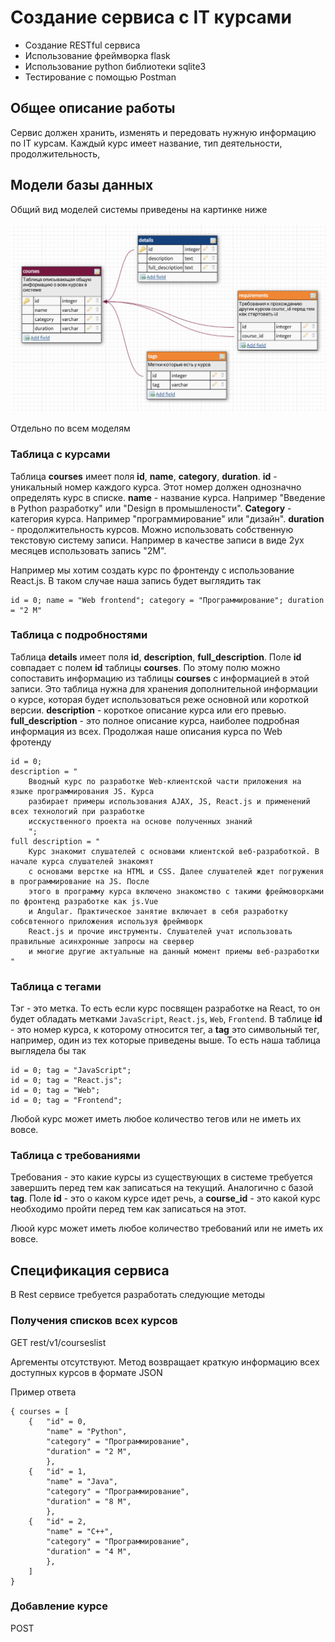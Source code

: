 # Создание сервиса с IT курсами

- Создание RESTful сервиса
- Использование фреймворка flask
- Использование python библиотеки sqlite3
- Тестирование с помощью Postman

## Общее описание работы

Сервис должен хранить, изменять и передовать нужную информацию по IT курсам. Каждый курс имеет название, тип деятельности, продолжительность, 

## Модели базы данных

Общий вид моделей системы приведены на картинке ниже

![fig](/res/rest_task_fig.png)

Отдельно по всем моделям

### Таблица с курсами

Таблица __courses__ имеет поля __id__, __name__, __category__, __duration__. __id__ - уникальный номер каждого курса. Этот номер должен однозначно определять курс в списке. __name__ - название курса. Например "Введение в Python разработку" или "Design в промышлености". __Category__ - категория курса. Например "программирование" или "дизайн". __duration__ - продолжительность курсов. Можно использовать собственную текстовую систему записи. Например в качестве записи в виде 2ух месяцев использовать запись "2M".

Например мы хотим создать курс по фронтенду с использование React.js. В таком случае наша запись будет выглядить так

```
id = 0; name = "Web frontend"; category = "Программирование"; duration = "2 M"
```

### Таблица с подробностями

Таблица __details__ имеет поля __id__, __description__, __full_description__. Поле __id__ совпадает с полем __id__ таблицы __courses__. По этому полю можно сопоставить информацию из таблицы __courses__ с информацией в этой записи. Это таблица нужна для хранения дополнительной информации о курсе, которая будет использоваться реже основной или короткой версии. __description__ - короткое описание курса или его превью. __full_description__ - это полное описание курса, наиболее подробная информация из всех. Продолжая наше описания курса по Web фротенду

```
id = 0;
description = "
	Вводный курс по разработке Web-клиентской части приложения на языке программирования JS. Курса
	разбирает примеры использования AJAX, JS, React.js и применений всех технологий при разработке
	исскуственного проекта на основе полученных знаний
	";
full description = "
	Курс знакомит слушателей с основами клиентской веб-разработкой. В начале курса слушателей знакомят 
	с оcновами верстке на HTML и CSS. Далее слушателей ждет погружения в программирование на JS. После
	этого в программу курса включено знакомство с такими фреймоворками по фронтенд разработке как js.Vue
	и Angular. Практическое занятие включает в себя разработку собсвтенного приложения используя фреймворк
	React.js и прочие инструменты. Слушателей учат использовать правильные асинхронные запросы на свервер
	и многие другие актуальные на данный момент приемы веб-разработки 
"
```

### Таблица с тегами

Тэг - это метка. То есть если курс посвящен разработке на React, то он будет обладать метками `JavaScript`, `React.js`, `Web`, `Frontend`. В таблице __id__ - это номер курса, к которому относится тег, а __tag__ это символьный тег, например, один из тех которые приведены выше. То есть наша таблица выглядела бы так

```
id = 0; tag = "JavaScript";
id = 0; tag = "React.js";
id = 0; tag = "Web";
id = 0; tag = "Frontend";
```

Любой курс может иметь любое количество тегов или не иметь их вовсе.

### Таблица с требованиями

Требования - это какие курсы из существующих в системе требуется завершить перед тем как записаться на текущий. Аналогично с базой __tag__. Поле __id__ - это о каком курсе идет речь, а __course_id__ - это какой курс необходимо пройти перед тем как записаться на этот.

Люой курс может иметь любое количество требований или не иметь их вовсе.

## Спецификация сервиса

В Rest сервисе требуется разработать следующие методы

### Получения списков всех курсов

GET rest/v1/courseslist

Аргементы отсутствуют. Метод возвращает краткую информацию всех доступных курсов в формате JSON

Пример ответа

```
{ courses = [
	{	"id" = 0,
		"name" = "Python",
		"category" = "Программирование",
		"duration" = "2 M",
		},
	{	"id" = 1,
		"name" = "Java",
		"category" = "Программирование",
		"duration" = "8 M",
		},
	{	"id" = 2,
		"name" = "C++",
		"category" = "Программирование",
		"duration" = "4 M",
		},
	]
}
```

### Добавление курсе

POST 